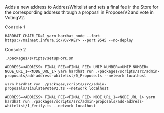 Adds a new address to AddressWhitelist and sets a final fee in the Store for the corresponding address through a proposal in ProposerV2 and vote in VotingV2.

Console 1

```
HARDHAT_CHAIN_ID=1 yarn hardhat node --fork https://mainnet.infura.io/v3/<KEY> --port 9545 --no-deploy
```

Console 2

```
./packages/scripts/setupFork.sh

ADDRESS=<ADDRESS> FINAL_FEE=<FINAL_FEE> UMIP_NUMBER=<UMIP_NUMBER> NODE_URL_1=<NODE_URL_1> yarn hardhat run ./packages/scripts/src/admin-proposals/add-address-whitelist/0_Propose.ts --network localhost

yarn hardhat run ./packages/scripts/src/admin-proposals/simulateVoteV2.ts --network localhost

ADDRESS=<ADDRESS> FINAL_FEE=<FINAL_FEE> NODE_URL_1=<NODE_URL_1> yarn hardhat run ./packages/scripts/src/admin-proposals/add-address-whitelist/1_Verify.ts --network localhost
```
